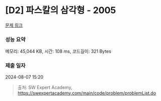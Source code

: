 # [D2] 파스칼의 삼각형 - 2005 

[문제 링크](https://swexpertacademy.com/main/code/problem/problemDetail.do?contestProbId=AV5P0-h6Ak4DFAUq) 

### 성능 요약

메모리: 45,044 KB, 시간: 108 ms, 코드길이: 321 Bytes

### 제출 일자

2024-08-07 15:20



> 출처: SW Expert Academy, https://swexpertacademy.com/main/code/problem/problemList.do